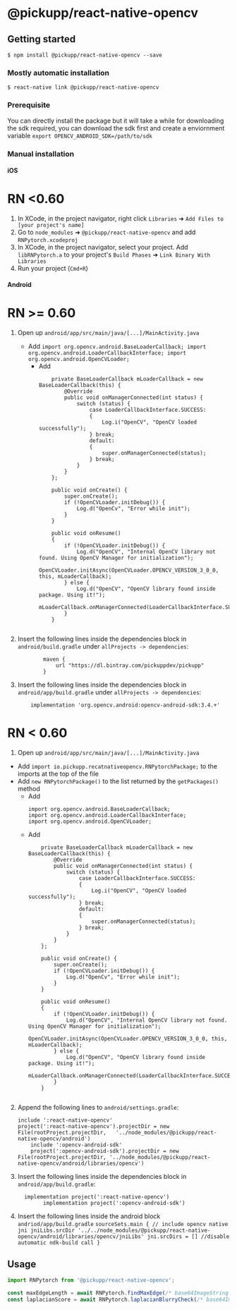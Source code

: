 
# @pickupp/react-native-opencv

## Getting started

`$ npm install @pickupp/react-native-opencv --save`

### Mostly automatic installation

`$ react-native link @pickupp/react-native-opencv`

### Prerequisite

You can directly install the package but it will take a while for downloading the sdk required,
you can download the sdk first and create a enviornment variable `export OPENCV_ANDROID_SDK=/path/to/sdk`

### Manual installation


#### iOS

# RN <0.60

1. In XCode, in the project navigator, right click `Libraries` ➜ `Add Files to [your project's name]`
2. Go to `node_modules` ➜ `@pickupp/react-native-opencv` and add `RNPytorch.xcodeproj`
3. In XCode, in the project navigator, select your project. Add `libRNPytorch.a` to your project's `Build Phases` ➜ `Link Binary With Libraries`
4. Run your project (`Cmd+R`)

#### Android

# RN >= 0.60

1. Open up `android/app/src/main/java/[...]/MainActivity.java`
	- Add 
			```
			import org.opencv.android.BaseLoaderCallback;
			import org.opencv.android.LoaderCallbackInterface;
			import org.opencv.android.OpenCVLoader;
			```
		- Add 
			```
				private BaseLoaderCallback mLoaderCallback = new BaseLoaderCallback(this) {
					@Override
					public void onManagerConnected(int status) {
						switch (status) {
							case LoaderCallbackInterface.SUCCESS:
							{
								Log.i("OpenCV", "OpenCV loaded successfully");
							} break;
							default:
							{
								super.onManagerConnected(status);
							} break;
						}
					}
				};

				public void onCreate() {
					super.onCreate();
					if (!OpenCVLoader.initDebug()) {
						Log.d("OpenCv", "Error while init");
					}
				}

				public void onResume()
				{
					if (!OpenCVLoader.initDebug()) {
						Log.d("OpenCV", "Internal OpenCV library not found. Using OpenCV Manager for initialization");
						OpenCVLoader.initAsync(OpenCVLoader.OPENCV_VERSION_3_0_0, this, mLoaderCallback);
					} else {
						Log.d("OpenCV", "OpenCV library found inside package. Using it!");
						mLoaderCallback.onManagerConnected(LoaderCallbackInterface.SUCCESS);
					}
				}
		```
2. Insert the following lines inside the dependencies block in `android/build.gradle` under `allProjects -> dependencies`:
  	```
			maven {
				url "https://dl.bintray.com/pickuppdev/pickupp"
			}
  	```

3. Insert the following lines inside the dependencies block in `android/app/build.gradle` under `allProjects -> dependencies`:
  	```
	    implementation 'org.opencv.android:opencv-android-sdk:3.4.+'
  	```

# RN < 0.60

1. Open up `android/app/src/main/java/[...]/MainActivity.java`
  - Add `import io.pickupp.recatnativeopencv.RNPytorchPackage;` to the imports at the top of the file
  - Add `new RNPytorchPackage()` to the list returned by the `getPackages()` method
	- Add 
		```
		import org.opencv.android.BaseLoaderCallback;
		import org.opencv.android.LoaderCallbackInterface;
		import org.opencv.android.OpenCVLoader;
		```
	- Add 
		```
			private BaseLoaderCallback mLoaderCallback = new BaseLoaderCallback(this) {
				@Override
				public void onManagerConnected(int status) {
					switch (status) {
						case LoaderCallbackInterface.SUCCESS:
						{
							Log.i("OpenCV", "OpenCV loaded successfully");
						} break;
						default:
						{
							super.onManagerConnected(status);
						} break;
					}
				}
			};

			public void onCreate() {
				super.onCreate();
				if (!OpenCVLoader.initDebug()) {
					Log.d("OpenCv", "Error while init");
				}
			}

			public void onResume()
			{
				if (!OpenCVLoader.initDebug()) {
					Log.d("OpenCV", "Internal OpenCV library not found. Using OpenCV Manager for initialization");
					OpenCVLoader.initAsync(OpenCVLoader.OPENCV_VERSION_3_0_0, this, mLoaderCallback);
				} else {
					Log.d("OpenCV", "OpenCV library found inside package. Using it!");
					mLoaderCallback.onManagerConnected(LoaderCallbackInterface.SUCCESS);
				}
			}
	```
2. Append the following lines to `android/settings.gradle`:
  	```
  	include ':react-native-opencv'
  	project(':react-native-opencv').projectDir = new File(rootProject.projectDir, 	'../node_modules/@pickupp/react-native-opencv/android')
		include ':opencv-android-sdk'
		project(':opencv-android-sdk').projectDir = new File(rootProject.projectDir, '../node_modules/@pickupp/react-native-opencv/android/libraries/opencv')
  	```
3. Insert the following lines inside the dependencies block in `android/app/build.gradle`:
  	```
      implementation project(':react-native-opencv')
			implementation project(':opencv-android-sdk')
  	```
4. Insert the following lines inside the android block `andriod/app/build.gradle`
		```
		sourceSets.main {
      // include opencv native jni
      jniLibs.srcDir '../../node_modules/@pickupp/react-native-opencv/android/libraries/opencv/jniLibs'
      jni.srcDirs = [] //disable automatic ndk-build call
    }
		```

## Usage
```javascript
import RNPytorch from '@pickupp/react-native-opencv';

const maxEdgeLength = await RNPytorch.findMaxEdge(/* base64ImageString */)
const laplacianScore = await RNPytorch.laplacianBlurryCheck(/* base64ImageString */)
```
  
